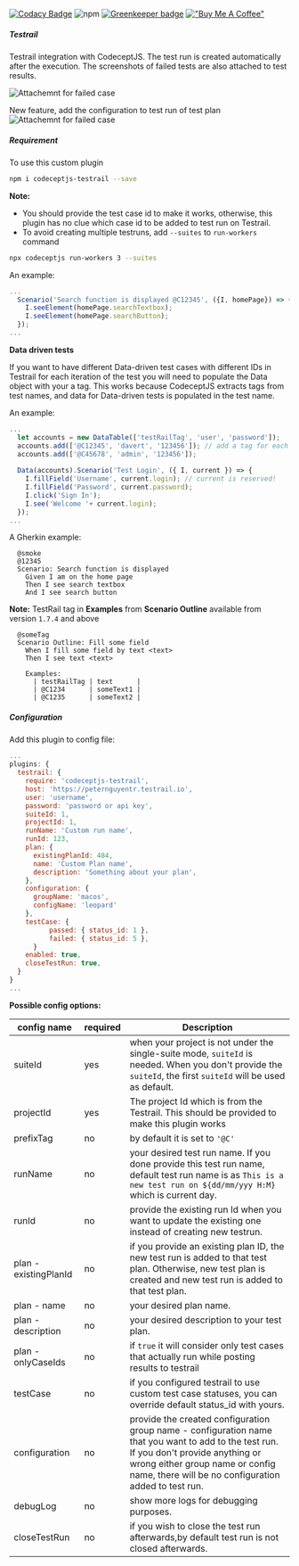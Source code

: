 [![Codacy Badge](https://api.codacy.com/project/badge/Grade/e935df05fa244cf1bf435c3f59a66fe4)](https://www.codacy.com/manual/PeterNgTr/codeceptjs-testrail?utm_source=github.com&amp;utm_medium=referral&amp;utm_content=PeterNgTr/codeceptjs-testrail&amp;utm_campaign=Badge_Grade)
![npm](https://img.shields.io/npm/v/codeceptjs-testrail?color=light%20green) [![Greenkeeper badge](https://badges.greenkeeper.io/PeterNgTr/codeceptjs-testrail.svg)](https://greenkeeper.io/) [!["Buy Me A Coffee"](https://www.buymeacoffee.com/assets/img/custom_images/orange_img.png)](https://www.buymeacoffee.com/peternguyew)

##### Testrail

Testrail integration with CodeceptJS. The test run is created automatically after the execution. The screenshots of failed tests are also attached to test results.

![Attachemnt for failed case](http://g.recordit.co/ajaa2QRlnW.gif)

New feature, add the configuration to test run of test plan
![Attachemnt for failed case](http://g.recordit.co/uQLvQUq7cT.gif)

##### Requirement

To use this custom plugin

```sh
npm i codeceptjs-testrail --save
```

**Note:**

- You should provide the test case id to make it works, otherwise, this plugin has no clue which case id to be added to test run on Testrail.
- To avoid creating multiple testruns, add `--suites` to `run-workers` command

```sh
npx codeceptjs run-workers 3 --suites
```

An example:

```js
...
  Scenario('Search function is displayed @C12345', ({I, homePage}) => {
    I.seeElement(homePage.searchTextbox);
    I.seeElement(homePage.searchButton);
  });
...
```

**Data driven tests**

If you want to have different Data-driven test cases with different IDs in Testrail for each iteration of the test you will need to populate the Data object with your a tag. This works because CodeceptJS extracts tags from test names, and data for Data-driven tests is populated in the test name.

An example:

```js
...
  let accounts = new DataTable(['testRailTag', 'user', 'password']);
  accounts.add(['@C12345', 'davert', '123456']); // add a tag for each user along with their test data
  accounts.add(['@C45678', 'admin', '123456']);
  
  Data(accounts).Scenario('Test Login', ({ I, current }) => {
    I.fillField('Username', current.login); // current is reserved!
    I.fillField('Password', current.password);
    I.click('Sign In');
    I.see('Welcome '+ current.login);
  });
...
```

A Gherkin example:

```gherkin
  @smoke
  @12345
  Scenario: Search function is displayed
    Given I am on the home page
    Then I see search textbox
    And I see search button
```
**Note:**
TestRail tag in **Examples** from **Scenario Outline** available from version `1.7.4` and above
```gherkin
  @someTag
  Scenario Outline: Fill some field
    When I fill some field by text <text>
    Then I see text <text>
    
    Examples:
      | testRailTag | text      |
      | @C1234      | someText1 |
      | @C1235      | someText2 |
```

##### Configuration

Add this plugin to config file:
  
```js
...
plugins: {
  testrail: {
    require: 'codeceptjs-testrail',
    host: 'https://peternguyentr.testrail.io',
    user: 'username',
    password: 'password or api key',
    suiteId: 1,
    projectId: 1,
    runName: 'Custom run name',
    runId: 123,
    plan: {
      existingPlanId: 484,
      name: 'Custom Plan name',
      description: 'Something about your plan',
    },
    configuration: {
      groupName: 'macos',
      configName: 'leopard'
    },
    testCase: {
		  passed: { status_id: 1 },
		  failed: { status_id: 5 },
	  }
    enabled: true,
    closeTestRun: true,
  }
}
...
```

**Possible config options:**


| config name | required  | Description                                                                                                                                                                                                                        | 
|---|---|------------------------------------------------------------------------------------------------------------------------------------------------------------------------------------------------------------------------------------|
| suiteId  |  yes | when your project is not under the single-suite mode, `suiteId` is needed. When you don't provide the `suiteId`, the first `suiteId` will be used as default.                                                                      |
| projectId  | yes  | The project Id which is from the Testrail. This should be provided to make this plugin works                                                                                                                                       | 
|prefixTag| no | by default it is set to `'@C'`                                                                                                                                                                                                     |
| runName  |  no | your desired test run name. If you done provide this test run name, default test run name is as `This is a new test run on ${dd/mm/yyy H:M}` which is current day.                                                                 | 
| runId  |  no | provide the existing run Id when you want to update the existing one instead of creating new testrun.                                                                                                                              | 
| plan - existingPlanId  |  no | if you provide an existing plan ID, the new test run is added to that test plan. Otherwise, new test plan is created and new test run is added to that test plan.                                                                  | 
| plan - name  |  no | your desired plan name.                                                                                                                                                                                                            | 
|  plan - description |  no | your desired description to your test plan.                                                                                                                                                                                        | 
|  plan - onlyCaseIds | no  | if `true` it will consider only test cases that actually run while posting results to testrail                                                                                                                                     | 
| testCase  | no  | if you configured testrail to use custom test case statuses, you can override default status_id with yours.                                                                                                                        | 
| configuration  | no  | provide the created configuration group name - configuration name that you want to add to the test run. If you don't provide anything or wrong either group name or config name, there will be no configuration added to test run. | 
|  debugLog | no  | show more logs for debugging purposes.                                                                                                                                                                                             | 
|  closeTestRun |  no | if you wish to close the test run afterwards,by default test run is not closed afterwards.                                                                                                                                         | 


